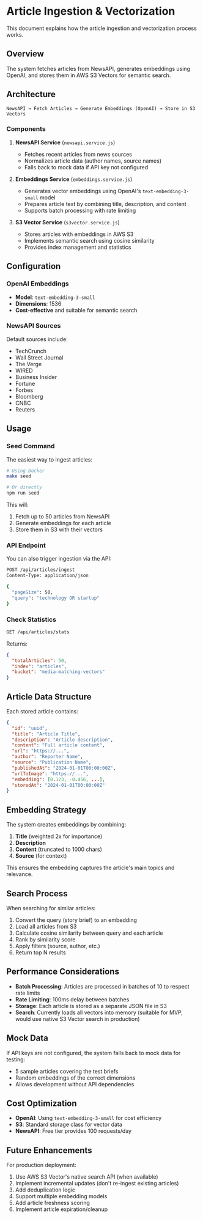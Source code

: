# Article Ingestion & Vectorization

This document explains how the article ingestion and vectorization process works.

## Overview

The system fetches articles from NewsAPI, generates embeddings using OpenAI, and stores them in AWS S3 Vectors for semantic search.

## Architecture

```
NewsAPI → Fetch Articles → Generate Embeddings (OpenAI) → Store in S3 Vectors
```

### Components

1. **NewsAPI Service** (`newsapi.service.js`)
   - Fetches recent articles from news sources
   - Normalizes article data (author names, source names)
   - Falls back to mock data if API key not configured

2. **Embeddings Service** (`embeddings.service.js`)
   - Generates vector embeddings using OpenAI's `text-embedding-3-small` model
   - Prepares article text by combining title, description, and content
   - Supports batch processing with rate limiting

3. **S3 Vector Service** (`s3vector.service.js`)
   - Stores articles with embeddings in AWS S3
   - Implements semantic search using cosine similarity
   - Provides index management and statistics

## Configuration

### OpenAI Embeddings

- **Model**: `text-embedding-3-small`
- **Dimensions**: 1536
- **Cost-effective** and suitable for semantic search

### NewsAPI Sources

Default sources include:
- TechCrunch
- Wall Street Journal
- The Verge
- WIRED
- Business Insider
- Fortune
- Forbes
- Bloomberg
- CNBC
- Reuters

## Usage

### Seed Command

The easiest way to ingest articles:

```bash
# Using Docker
make seed

# Or directly
npm run seed
```

This will:
1. Fetch up to 50 articles from NewsAPI
2. Generate embeddings for each article
3. Store them in S3 with their vectors

### API Endpoint

You can also trigger ingestion via the API:

```bash
POST /api/articles/ingest
Content-Type: application/json

{
  "pageSize": 50,
  "query": "technology OR startup"
}
```

### Check Statistics

```bash
GET /api/articles/stats
```

Returns:
```json
{
  "totalArticles": 50,
  "index": "articles",
  "bucket": "media-matching-vectors"
}
```

## Article Data Structure

Each stored article contains:

```json
{
  "id": "uuid",
  "title": "Article Title",
  "description": "Article description",
  "content": "Full article content",
  "url": "https://...",
  "author": "Reporter Name",
  "source": "Publication Name",
  "publishedAt": "2024-01-01T00:00:00Z",
  "urlToImage": "https://...",
  "embedding": [0.123, -0.456, ...],
  "storedAt": "2024-01-01T00:00:00Z"
}
```

## Embedding Strategy

The system creates embeddings by combining:
1. **Title** (weighted 2x for importance)
2. **Description**
3. **Content** (truncated to 1000 chars)
4. **Source** (for context)

This ensures the embedding captures the article's main topics and relevance.

## Search Process

When searching for similar articles:

1. Convert the query (story brief) to an embedding
2. Load all articles from S3
3. Calculate cosine similarity between query and each article
4. Rank by similarity score
5. Apply filters (source, author, etc.)
6. Return top N results

## Performance Considerations

- **Batch Processing**: Articles are processed in batches of 10 to respect rate limits
- **Rate Limiting**: 100ms delay between batches
- **Storage**: Each article is stored as a separate JSON file in S3
- **Search**: Currently loads all vectors into memory (suitable for MVP, would use native S3 Vector search in production)

## Mock Data

If API keys are not configured, the system falls back to mock data for testing:

- 5 sample articles covering the test briefs
- Random embeddings of the correct dimensions
- Allows development without API dependencies

## Cost Optimization

- **OpenAI**: Using `text-embedding-3-small` for cost efficiency
- **S3**: Standard storage class for vector data
- **NewsAPI**: Free tier provides 100 requests/day

## Future Enhancements

For production deployment:

1. Use AWS S3 Vector's native search API (when available)
2. Implement incremental updates (don't re-ingest existing articles)
3. Add deduplication logic
4. Support multiple embedding models
5. Add article freshness scoring
6. Implement article expiration/cleanup

